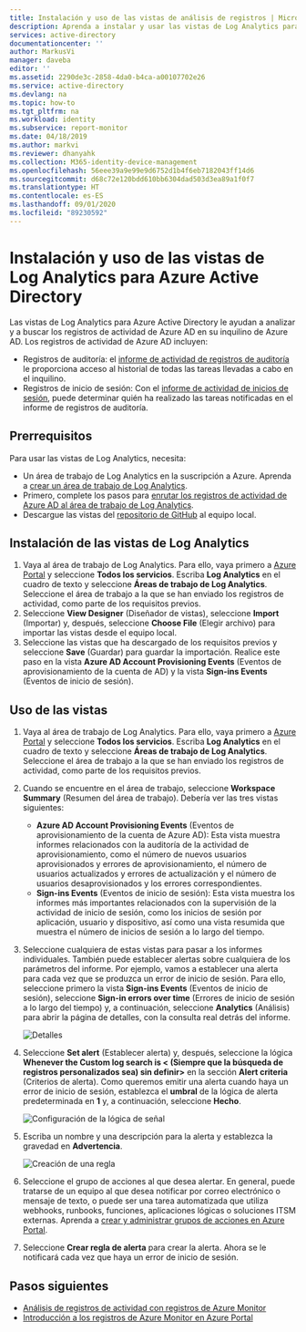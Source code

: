 ```yaml
---
title: Instalación y uso de las vistas de análisis de registros | Microsoft Docs
description: Aprenda a instalar y usar las vistas de Log Analytics para Azure Active Directory.
services: active-directory
documentationcenter: ''
author: MarkusVi
manager: daveba
editor: ''
ms.assetid: 2290de3c-2858-4da0-b4ca-a00107702e26
ms.service: active-directory
ms.devlang: na
ms.topic: how-to
ms.tgt_pltfrm: na
ms.workload: identity
ms.subservice: report-monitor
ms.date: 04/18/2019
ms.author: markvi
ms.reviewer: dhanyahk
ms.collection: M365-identity-device-management
ms.openlocfilehash: 56eee39a9e99e9d6752d1b4f6eb7182043ff14d6
ms.sourcegitcommit: d68c72e120bdd610bb6304dad503d3ea89a1f0f7
ms.translationtype: HT
ms.contentlocale: es-ES
ms.lasthandoff: 09/01/2020
ms.locfileid: "89230592"
---
```

# <a name="install-and-use-the-log-analytics-views-for-azure-active-directory"></a>Instalación y uso de las vistas de Log Analytics para Azure Active Directory

Las vistas de Log Analytics para Azure Active Directory le ayudan a analizar y a buscar los registros de actividad de Azure AD en su inquilino de Azure AD. Los registros de actividad de Azure AD incluyen:

* Registros de auditoría: el [informe de actividad de registros de auditoría](concept-audit-logs.md) le proporciona acceso al historial de todas las tareas llevadas a cabo en el inquilino.
* Registros de inicio de sesión: Con el [informe de actividad de inicios de sesión](concept-sign-ins.md), puede determinar quién ha realizado las tareas notificadas en el informe de registros de auditoría.

## <a name="prerequisites"></a>Prerrequisitos

Para usar las vistas de Log Analytics, necesita:

* Un área de trabajo de Log Analytics en la suscripción a Azure. Aprenda a [crear un área de trabajo de Log Analytics](../../azure-monitor/learn/quick-create-workspace.md).
* Primero, complete los pasos para [enrutar los registros de actividad de Azure AD al área de trabajo de Log Analytics](howto-integrate-activity-logs-with-log-analytics.md).
* Descargue las vistas del [repositorio de GitHub](https://aka.ms/AADLogAnalyticsviews) al equipo local.

## <a name="install-the-log-analytics-views"></a>Instalación de las vistas de Log Analytics

1. Vaya al área de trabajo de Log Analytics. Para ello, vaya primero a [Azure Portal](https://portal.azure.com) y seleccione **Todos los servicios**. Escriba **Log Analytics** en el cuadro de texto y seleccione **Áreas de trabajo de Log Analytics**. Seleccione el área de trabajo a la que se han enviado los registros de actividad, como parte de los requisitos previos.
2. Seleccione **View Designer** (Diseñador de vistas), seleccione **Import** (Importar) y, después, seleccione **Choose File** (Elegir archivo) para importar las vistas desde el equipo local.
3. Seleccione las vistas que ha descargado de los requisitos previos y seleccione **Save** (Guardar) para guardar la importación. Realice este paso en la vista **Azure AD Account Provisioning Events** (Eventos de aprovisionamiento de la cuenta de AD) y la vista **Sign-ins Events** (Eventos de inicio de sesión).

## <a name="use-the-views"></a>Uso de las vistas

1. Vaya al área de trabajo de Log Analytics. Para ello, vaya primero a [Azure Portal](https://portal.azure.com) y seleccione **Todos los servicios**. Escriba **Log Analytics** en el cuadro de texto y seleccione **Áreas de trabajo de Log Analytics**. Seleccione el área de trabajo a la que se han enviado los registros de actividad, como parte de los requisitos previos.

2. Cuando se encuentre en el área de trabajo, seleccione **Workspace Summary** (Resumen del área de trabajo). Debería ver las tres vistas siguientes:

    * **Azure AD Account Provisioning Events** (Eventos de aprovisionamiento de la cuenta de Azure AD): Esta vista muestra informes relacionados con la auditoría de la actividad de aprovisionamiento, como el número de nuevos usuarios aprovisionados y errores de aprovisionamiento, el número de usuarios actualizados y errores de actualización y el número de usuarios desaprovisionados y los errores correspondientes.    
    * **Sign-ins Events** (Eventos de inicio de sesión): Esta vista muestra los informes más importantes relacionados con la supervisión de la actividad de inicio de sesión, como los inicios de sesión por aplicación, usuario y dispositivo, así como una vista resumida que muestra el número de inicios de sesión a lo largo del tiempo.

3. Seleccione cualquiera de estas vistas para pasar a los informes individuales. También puede establecer alertas sobre cualquiera de los parámetros del informe. Por ejemplo, vamos a establecer una alerta para cada vez que se produzca un error de inicio de sesión. Para ello, seleccione primero la vista **Sign-ins Events** (Eventos de inicio de sesión), seleccione **Sign-in errors over time** (Errores de inicio de sesión a lo largo del tiempo) y, a continuación, seleccione **Analytics** (Análisis) para abrir la página de detalles, con la consulta real detrás del informe. 

    ![Detalles](./media/howto-install-use-log-analytics-views/details.png)


4. Seleccione **Set alert** (Establecer alerta) y, después, seleccione la lógica **Whenever the Custom log search is &lt; (Siempre que la búsqueda de registros personalizados sea) sin definir&gt;** en la sección **Alert criteria** (Criterios de alerta). Como queremos emitir una alerta cuando haya un error de inicio de sesión, establezca el **umbral** de la lógica de alerta predeterminada en **1** y, a continuación, seleccione **Hecho**. 

    ![Configuración de la lógica de señal](./media/howto-install-use-log-analytics-views/configure-signal-logic.png)

5. Escriba un nombre y una descripción para la alerta y establezca la gravedad en **Advertencia**.

    ![Creación de una regla](./media/howto-install-use-log-analytics-views/create-rule.png)

6. Seleccione el grupo de acciones al que desea alertar. En general, puede tratarse de un equipo al que desea notificar por correo electrónico o mensaje de texto, o puede ser una tarea automatizada que utiliza webhooks, runbooks, funciones, aplicaciones lógicas o soluciones ITSM externas. Aprenda a [crear y administrar grupos de acciones en Azure Portal](../../azure-monitor/platform/action-groups.md).

7. Seleccione **Crear regla de alerta** para crear la alerta. Ahora se le notificará cada vez que haya un error de inicio de sesión.

## <a name="next-steps"></a>Pasos siguientes

* [Análisis de registros de actividad con registros de Azure Monitor](howto-analyze-activity-logs-log-analytics.md)
* [Introducción a los registros de Azure Monitor en Azure Portal](../../azure-monitor/log-query/get-started-portal.md)